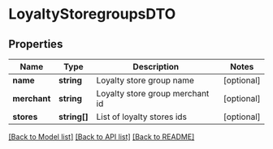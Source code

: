 # LoyaltyStoregroupsDTO

## Properties
Name | Type | Description | Notes
------------ | ------------- | ------------- | -------------
**name** | **string** | Loyalty store group name | [optional] 
**merchant** | **string** | Loyalty store group merchant id | [optional] 
**stores** | **string[]** | List of loyalty stores ids | [optional] 

[[Back to Model list]](../README.md#documentation-for-models) [[Back to API list]](../README.md#documentation-for-api-endpoints) [[Back to README]](../README.md)


